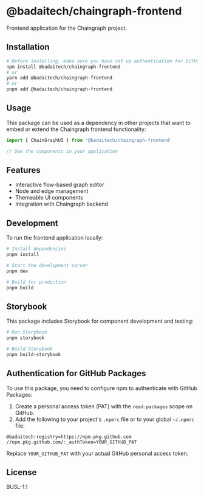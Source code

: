 # @badaitech/chaingraph-frontend

Frontend application for the Chaingraph project.

## Installation

```bash
# Before installing, make sure you have set up authentication for GitHub Packages
npm install @badaitech/chaingraph-frontend
# or
yarn add @badaitech/chaingraph-frontend
# or
pnpm add @badaitech/chaingraph-frontend
```

## Usage

This package can be used as a dependency in other projects that want to embed or extend the Chaingraph frontend functionality:

```typescript
import { ChainGraphUI } from '@badaitech/chaingraph-frontend'

// Use the components in your application
```

## Features

- Interactive flow-based graph editor
- Node and edge management
- Themeable UI components
- Integration with Chaingraph backend

## Development

To run the frontend application locally:

```bash
# Install dependencies
pnpm install

# Start the development server
pnpm dev

# Build for production
pnpm build
```

## Storybook

This package includes Storybook for component development and testing:

```bash
# Run Storybook
pnpm storybook

# Build Storybook
pnpm build-storybook
```

## Authentication for GitHub Packages

To use this package, you need to configure npm to authenticate with GitHub Packages:

1. Create a personal access token (PAT) with the `read:packages` scope on GitHub.
2. Add the following to your project's `.npmrc` file or to your global `~/.npmrc` file:

```
@badaitech:registry=https://npm.pkg.github.com
//npm.pkg.github.com/:_authToken=YOUR_GITHUB_PAT
```

Replace `YOUR_GITHUB_PAT` with your actual GitHub personal access token.

## License

BUSL-1.1
